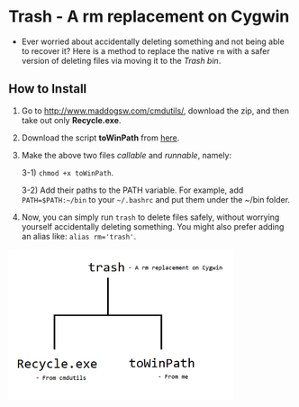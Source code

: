 # Trash - A rm replacement on Cygwin

- Ever worried about accidentally deleting something and not being able to recover it? Here is a method to replace the native `rm` with a safer version of deleting files via moving it to the *Trash bin*.


## How to Install

1. Go to http://www.maddogsw.com/cmdutils/, download the zip, and then take out only **Recycle.exe**.

2. Download the script **toWinPath** from [here](https://github.com/davidhcefx/My-Bash-Scripts/tree/master/Convert%20Cygwin%20Path%20toWinPath).

3. Make the above two files *callable* and *runnable*, namely:

	3-1) `chmod +x toWinPath`.

	3-2) Add their paths to the PATH variable. For example, add `PATH=$PATH:~/bin` to your `~/.bashrc` and put them under the ~/bin folder.

4. Now, you can simply run `trash` to delete files safely, without worrying yourself accidentally deleting something. You might also prefer adding an alias like: `alias rm='trash'`.

<img src="img/trash.png" width="400px">
